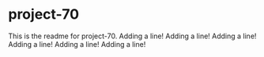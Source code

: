 # project-70

This is the readme for project-70.
Adding a line!
Adding a line!
Adding a line!
Adding a line!
Adding a line!
Adding a line!

